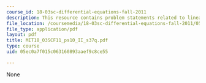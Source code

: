 ```yaml
---
course_id: 18-03sc-differential-equations-fall-2011
description: This resource contains problem statements related to linearization.
file_location: /coursemedia/18-03sc-differential-equations-fall-2011/05ec0a7f015c063160893aaef9c8ce55_MIT18_03SCF11_ps10_II_s37q.pdf
file_type: application/pdf
layout: pdf
title: MIT18_03SCF11_ps10_II_s37q.pdf
type: course
uid: 05ec0a7f015c063160893aaef9c8ce55

---
```

None
